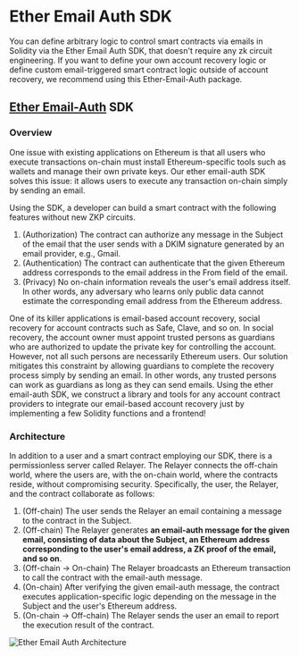 # Ether Email Auth SDK

You can define arbitrary logic to control smart contracts via emails in Solidity via the Ether Email Auth SDK, that doesn't require any zk circuit engineering. If you want to define your own account recovery logic or define custom email-triggered smart contract logic outside of account recovery, we recommend using this Ether-Email-Auth package.

## [Ether Email-Auth](https://github.com/zkemail/ether-email-auth/tree/feat/docs-updates) SDK

### Overview

One issue with existing applications on Ethereum is that all users who execute transactions on-chain must install Ethereum-specific tools such as wallets and manage their own private keys. Our ether email-auth SDK solves this issue: it allows users to execute any transaction on-chain simply by sending an email.

Using the SDK, a developer can build a smart contract with the following features without new ZKP circuits.

1. (Authorization) The contract can authorize any message in the Subject of the email that the user sends with a DKIM signature generated by an email provider, e.g., Gmail.
2. (Authentication) The contract can authenticate that the given Ethereum address corresponds to the email address in the From field of the email.
3. (Privacy) No on-chain information reveals the user's email address itself. In other words, any adversary who learns only public data cannot estimate the corresponding email address from the Ethereum address.

One of its killer applications is email-based account recovery, social recovery for account contracts such as Safe, Clave, and so on. In social recovery, the account owner must appoint trusted persons as guardians who are authorized to update the private key for controlling the account. However, not all such persons are necessarily Ethereum users. Our solution mitigates this constraint by allowing guardians to complete the recovery process simply by sending an email. In other words, any trusted persons can work as guardians as long as they can send emails. Using the ether email-auth SDK, we construct a library and tools for any account contract providers to integrate our email-based account recovery just by implementing a few Solidity functions and a frontend!

### Architecture

In addition to a user and a smart contract employing our SDK, there is a permissionless server called Relayer. The Relayer connects the off-chain world, where the users are, with the on-chain world, where the contracts reside, without compromising security. Specifically, the user, the Relayer, and the contract collaborate as follows:

1. (Off-chain) The user sends the Relayer an email containing a message to the contract in the Subject.
2. (Off-chain) The Relayer generates **an email-auth message for the given email, consisting of data about the Subject, an Ethereum address corresponding to the user's email address, a ZK proof of the email, and so on**.
3. (Off-chain -> On-chain) The Relayer broadcasts an Ethereum transaction to call the contract with the email-auth message.
4. (On-chain) After verifying the given email-auth message, the contract executes application-specific logic depending on the message in the Subject and the user's Ethereum address.
5. (On-chain -> Off-chain) The Relayer sends the user an email to report the execution result of the contract.

![Ether Email Auth Architecture](/img/ether-email-auth-architecture.png)
